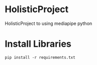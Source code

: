# HolisticProject
 HolisticProject to using mediapipe python

# Install Libraries

```
pip install -r requirements.txt
```
